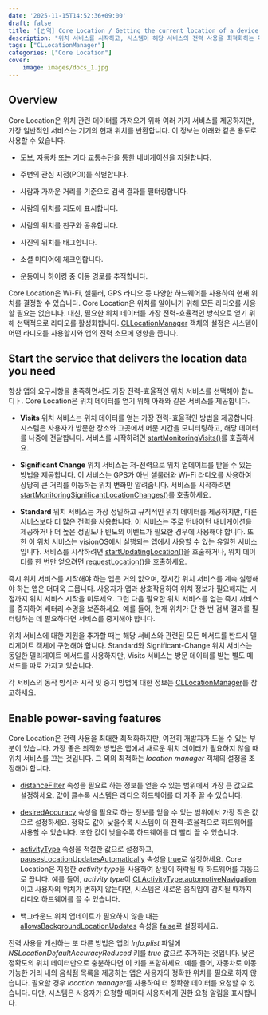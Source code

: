```yaml
---
date: '2025-11-15T14:52:36+09:00'
draft: false
title: '[번역] Core Location / Getting the current location of a device (애플 공식 문서)'
description: "위치 서비스를 시작하고, 시스템이 해당 서비스의 전력 사용을 최적화하는 데 필요한 정보를 제공하세요."
tags: ["CLLocationManager"]
categories: ["Core Location"]
cover:
    image: images/docs_1.jpg
---
```


## Overview

Core Location은 위치 관련 데이터를 가져오기 위해 여러 가지 서비스를 제공하지만, 가장 일반적인 서비스는 기기의 현재 위치를 반환합니다. 이 정보는 아래와 같은 용도로 사용할 수 있습니다.

* 도보, 자동차 또는 기타 교통수단을 통한 네비게이션을 지원합니다.

* 주변의 관심 지점(POI)를 식별합니다.

* 사람과 가까운 거리를 기준으로 검색 결과를 필터링합니다.

* 사람의 위치를 지도에 표시합니다.

* 사람의 위치를 친구와 공유합니다.

* 사진의 위치를 태그합니다.

* 소셜 미디어에 체크인합니다.

* 운동이나 하이킹 중 이동 경로를 추적합니다.

Core Location은 Wi-Fi, 셀룰러, GPS 라디오 등 다양한 하드웨어를 사용하여 현재 위치를 결정할 수 있습니다. Core Location은 위치를 알아내기 위해 모든 라디오를 사용할 필요는 없습니다. 대신, 필요한 위치 데이터를 가장 전력-효율적인 방식으로 얻기 위해 선택적으로 라디오를 활성화합니다. [CLLocationManager](https://developer.apple.com/documentation/corelocation/cllocationmanager) 객체의 설정은 시스템이 어떤 라디오를 사용할지와 앱의 전력 소모에 영향을 줍니다.

## Start the service that delivers the location data you need

항상 앱의 요구사항을 충족하면서도 가장 전력-효율적인 위치 서비스를 선택해야 합ㄴ디ㅏ. Core Location은 위치 데이터를 얻기 위해 아래와 같은 서비스를 제공합니다.

* **Visits** 위치 서비스는 위치 데이터를 얻는 가장 전력-효율적인 방법을 제공합니다. 시스템은 사용자가 방문한 장소와 그곳에서 머문 시간을 모니터링하고, 해당 데이터를 나중에 전달합니다. 서비스를 시작하려면 [startMonitoringVisits()](https://developer.apple.com/documentation/corelocation/cllocationmanager/startmonitoringvisits())를 호출하세요.

* **Significant Change** 위치 서비스는 저-전력으로 위치 업데이트를 받을 수 있는 방법을 제공합니다. 이 서비스는 GPS가 아닌 셀룰러와 Wi-Fi 라디오를 사용하여 상당히 큰 거리를 이동하는 위치 변화만 알려줍니다. 서비스를 시작하려면 [startMonitoringSignificantLocationChanges()](https://developer.apple.com/documentation/corelocation/cllocationmanager/startmonitoringsignificantlocationchanges())를 호출하세요.

* **Standard** 위치 서비스는 가장 정밀하고 규칙적인 위치 데이터를 제공하지만, 다른 서비스보다 더 많은 전력을 사용합니다. 이 서비스는 주로 턴바이턴 내비게이션을 제공하거나 더 높은 정밀도나 빈도의 이벤트가 필요한 경우에 사용해야 합니다. 또한 이 위치 서비스는 visionOS에서 실행되는 앱에서 사용할 수 있는 유일한 서비스입니다. 서비스를 시작하려면 [startUpdatingLocation()](https://developer.apple.com/documentation/corelocation/cllocationmanager/startupdatinglocation())을 호출하거나, 위치 데이터를 한 번만 얻으려면 [requestLocation()](https://developer.apple.com/documentation/corelocation/cllocationmanager/requestlocation())을 호출하세요.

즉시 위치 서비스를 시작해야 하는 앱은 거의 없으며, 장시간 위치 서비스를 계속 실행해야 하는 앱은 더더욱 드뭅니다. 사용자가 앱과 상호작용하여 위치 정보가 필요해지는 시점까지 위치 서비스 시작을 미루세요. 그런 다음 필요한 위치 서비스를 얻는 즉시 서비스를 중지하여 배터리 수명을 보존하세요. 예를 들어, 현재 위치가 단 한 번 검색 결과를 필터링하는 데 필요하다면 서비스를 중지해야 합니다.

위치 서비스에 대한 지원을 추가할 때는 해당 서비스와 관련된 모든 메서드를 반드시 델리게이트 객체에 구현해야 합니다. Standard와 Significant-Change 위치 서비스는 동일한 델리게이트 메서드를 사용하지만, Visits 서비스는 방문 데이터를 받는 별도 메서드를 따로 가지고 있습니다. 

각 서비스의 동작 방식과 시작 및 중지 방법에 대한 정보는 [CLLocationManager](https://developer.apple.com/documentation/corelocation/cllocationmanager)를 참고하세요.


## Enable power-saving features

Core Location은 전력 사용을 최대한 최적화하지만, 여전히 개발자가 도울 수 있는 부분이 있습니다. 가장 좋은 최적화 방법은 앱에서 새로운 위치 데이터가 필요하지 않을 때 위치 서비스를 끄는 것입니다. 그 외의 최적화는 *location manager* 객체의 설정을 조정해야 합니다.

* [distanceFilter]() 속성을 필요로 하는 정보를 얻을 수 있는 범위에서 가장 큰 값으로 설정하세요. 값이 클수록 시스템은 라디오 하드웨어를 더 자주 끌 수 있습니다.

* [desiredAccuracy]() 속성을 필요로 하는 정보를 얻을 수 있는 범위에서 가장 작은 값으로 설정하세요. 정확도 값이 낮을수록 시스템이 더 전력-효율적으로 하드웨어를 사용할 수 있습니다. 또한 값이 낮을수록 하드웨어를 더 빨리 끌 수 있습니다.

* [activityType]() 속성을 적절한 값으로 설정하고, [pausesLocationUpdatesAutomatically]() 속성을 [true]()로 설정하세요. Core Location은 지정한 *activity type*을 사용하여 상황이 허락될 때 하드웨어를 자동으로 끕니다. 예를 들어, *activity type*이 [CLActivityType.automotiveNavigation]()이고 사용자의 위치가 변하지 않는다면, 시스템은 새로운 움직임이 감지될 때까지 라디오 하드웨어를 끌 수 있습니다.

* 백그라운드 위치 업데이트가 필요하지 않을 때는 [allowsBackgroundLocationUpdates]() 속성을 [false]()로 설정하세요.

전력 사용을 개선하는 또 다른 방법은 앱의 *Info.plist* 파일에 *NSLocationDefaultAccuracyReduced* 키를 *true* 값으로 추가하는 것입니다. 낮은 정확도의 위치 데이터만으로 충분하다면 이 키를 포함하세요. 예를 들어, 자동차로 이동 가능한 거리 내의 음식점 목록을 제공하는 앱은 사용자의 정확한 위치를 필요로 하지 않습니다. 필요할 경우 *location manager*를 사용하여 더 정확한 데이터를 요청할 수 있습니다. 다만, 시스템은 사용자가 요청할 때마다 사용자에게 권한 요청 알림을 표시합니다.
